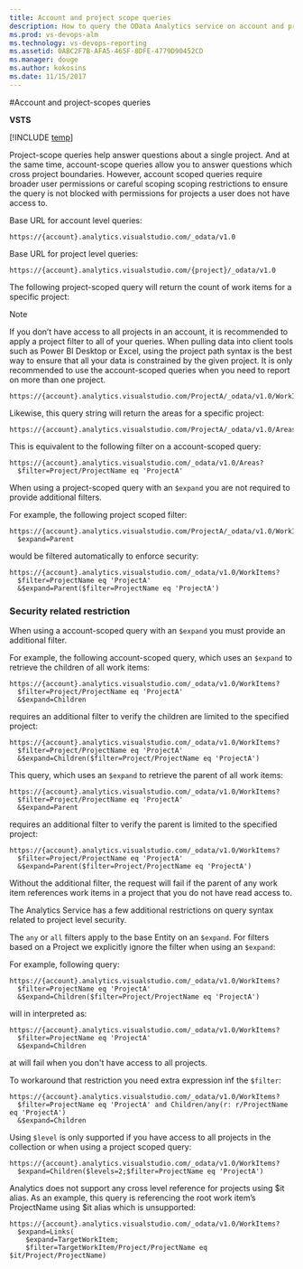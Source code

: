 ```yaml
---
title: Account and project scope queries
description: How to query the OData Analytics service on account and project level  
ms.prod: vs-devops-alm
ms.technology: vs-devops-reporting
ms.assetid: 0ABC2F7B-AFA5-465F-8DFE-4779D90452CD  
ms.manager: douge
ms.author: kokosins
ms.date: 11/15/2017
---
```


#Account and project-scopes queries

**VSTS**  

[!INCLUDE [temp](../_shared/analytics-preview.md)]

Project-scope queries help answer questions about a single project. And at the same time, account-scope queries allow you to answer questions which cross project boundaries. However, account scoped queries require broader user permissions or careful scoping scoping restrictions to ensure the query is not blocked with permissions for projects a user does not have access to.

Base URL for account level queries:
```
https://{account}.analytics.visualstudio.com/_odata/v1.0
```

Base URL for project level queries:
 ```odata
https://{account}.analytics.visualstudio.com/{project}/_odata/v1.0
```

The following project-scoped query will return the count of work items for a specific project:  

>[!NOTE]
>If you don’t have access to all projects in an account, it is recommended to apply a project filter to all of your queries. When pulling data into client tools such as Power BI Desktop or Excel, using the project path syntax is the best way to ensure that all your data is constrained by the given project. It is only recommended to use the account-scoped queries when you need to report on more than one project.


```odata
https://{account}.analytics.visualstudio.com/ProjectA/_odata/v1.0/WorkItems/$count
```

Likewise, this query string will return the areas for a specific project:

```odata
https://{account}.analytics.visualstudio.com/ProjectA/_odata/v1.0/Areas
```

This is equivalent to the following filter on a account-scoped query:

```odata
https://{account}.analytics.visualstudio.com/_odata/v1.0/Areas?
  $filter=Project/ProjectName eq 'ProjectA'
```

When using a project-scoped query with an ```$expand``` you are not required to provide additional filters.

For example, the following project scoped filter:

``` odata
https://{account}.analytics.visualstudio.com/ProjectA/_odata/v1.0/WorkItems?
  $expand=Parent
```

would be filtered automatically to enforce security:

```odata
https://{account}.analytics.visualstudio.com/_odata/v1.0/WorkItems?
  $filter=ProjectName eq 'ProjectA'
  &$expand=Parent($filter=ProjectName eq 'ProjectA')
```
###  Security related restriction

When using a account-scoped query with an ```$expand``` you must provide an additional filter.

For example, the following account-scoped query, which uses an ```$expand``` to retrieve the children of all work items:
	
```odata
https://{account}.analytics.visualstudio.com/_odata/v1.0/WorkItems?
  $filter=Project/ProjectName eq 'ProjectA'
  &$expand=Children
```

requires an additional filter to verify the children are limited to the specified project:
	
```odata
https://{account}.analytics.visualstudio.com/_odata/v1.0/WorkItems?
  $filter=Project/ProjectName eq 'ProjectA'
  &$expand=Children($filter=Project/ProjectName eq 'ProjectA')
```

This query, which uses an ```$expand``` to retrieve the parent of all work items:

```odata
https://{account}.analytics.visualstudio.com/_odata/v1.0/WorkItems?
  $filter=Project/ProjectName eq 'ProjectA'
  &$expand=Parent

```

requires an additional filter to verify the parent is limited to the specified project:

```odata
https://{account}.analytics.visualstudio.com/_odata/v1.0/WorkItems?
  $filter=Project/ProjectName eq 'ProjectA'
  &$expand=Parent($filter=Project/ProjectName eq 'ProjectA')
```

Without the additional filter, the request will fail if the parent of any work item references work items in a project that you do not have read access to.


The Analytics Service has a few additional restrictions on query syntax related to project level security.

The ```any``` or ```all``` filters apply to the base Entity on an ```$expand```.  For filters based on a Project we explicitly ignore the filter when using an ```$expand```:

For example, following query:
```odata
https://{account}.analytics.visualstudio.com/_odata/v1.0/WorkItems?
  $filter=ProjectName eq 'ProjectA'
  &$expand=Children($filter=Project/ProjectName eq 'ProjectA')
```
will in interpreted as:
```odata
https://{account}.analytics.visualstudio.com/_odata/v1.0/WorkItems?
  $filter=ProjectName eq 'ProjectA'
  &$expand=Children
```
at will fail when you don't have access to all projects.
	
To workaround that restriction you need extra expression inf the ```$filter```:
```odata
https://{account}.analytics.visualstudio.com/_odata/v1.0/WorkItems?
  $filter=ProjectName eq 'ProjectA' and Children/any(r: r/ProjectName eq 'ProjectA')
  &$expand=Children
```

Using ```$level``` is only supported if you have access to all projects in the collection or when using a project scoped query:
	
```odata
https://{account}.analytics.visualstudio.com/_odata/v1.0/WorkItems?
  $expand=Children($levels=2;$filter=ProjectName eq 'ProjectA')
```

Analytics does not support any cross level reference for projects using $it alias. As an example, this query is referencing the root work item’s ProjectName using $it alias which is unsupported:

```odata
https://{account}.analytics.visualstudio.com/_odata/v1.0/WorkItems?
  $expand=Links(
    $expand=TargetWorkItem;
    $filter=TargetWorkItem/Project/ProjectName eq $it/Project/ProjectName)
```

